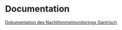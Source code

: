 # Documentation

<a href="https://nachthimmel-monitoring-gantrisch-docs.vercel.app/" target="_blank">Dokumentation des Nachthimmelmonitorings Gantrisch</a>
